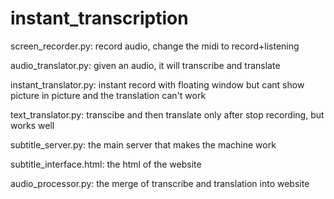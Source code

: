 # instant_transcription

screen_recorder.py: record audio, change the midi to record+listening

audio_translator.py: given an audio, it will transcribe and translate

instant_translator.py: instant record with floating window but cant show picture in picture and the translation can't work

text_translator.py: transcibe and then translate only after stop recording, but works well

subtitle_server.py: the main server that makes the machine work

subtitle_interface.html: the html of the website

audio_processor.py: the merge of transcribe and translation into website
